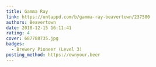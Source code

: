 ```yaml
---
title: Gamma Ray
link: https://untappd.com/b/gamma-ray-beavertown/237500
authors: Beavertown
date: 2018-12-15 16:11:41
rating: 4
cover: 687788735.jpg
badges:
  - Brewery Pioneer (Level 3)
posting_method: https://ownyour.beer
---
```

